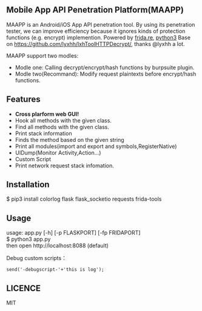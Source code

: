 ## Mobile App API Penetration Platform(MAAPP)

MAAPP is an Android/iOS App API penetration tool. By using its penetration tester, we can improve efficiency because it ignores kinds of protection functions (e.g. encrypt) implemention. Powered by [frida.re](https://www.frida.re), [python3](https://www.python.org)
Base on https://github.com/lyxhh/lxhToolHTTPDecrypt/, thanks @lyxhh a lot.

MAAPP support two modles:
- Modle one:
Calling decrypt/encrypt/hash functions by burpsuite plugin.
- Modle two(Recommand):
Modify request plaintexts before encrypt/hash functions.

## Features
* **Cross plarform web GUI!**
* Hook all methods with the given class.
* Find all methods with the given class.
* Print stack information 
* Finds the method based on the given string
* Print all modules(import and export and symbols,RegisterNative)
* UIDump(Monitor Activity,Action...)
* Custom Script
* Print network request stack infomation. 


## Installation
$ pip3 install colorlog flask flask_socketio requests frida-tools


## Usage
usage: app.py [-h] [-p FLASKPORT] [-fp FRIDAPORT]  
$ python3 app.py  
then open http://localhost:8088  (default) 

Debug custom scripts：
```
send('-debugscript-'+'this is log');
```

## LICENCE
MIT
